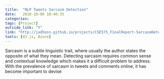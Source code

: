 ```yaml
---
title:  "NLP Tweets Sarcasm Detection"
date:   2018-10-06 18:46:35
categories:  
tags: [Project]
outside_link: "Y"
link: "http://jadhosn.github.io/projects/CSE575_FinalReport-SarcasmDetection.pdf"
tools: [d3.js, Azure]
---
```

Sarcasm is a subtle linguistic trait, where usually the author states the opposite of what they mean. Detecting sarcasm requires common sense and contextual knowledge which makes it a difficult problem to address. With the prevalence of sarcasm in tweets and comments online, it has become important to devise 